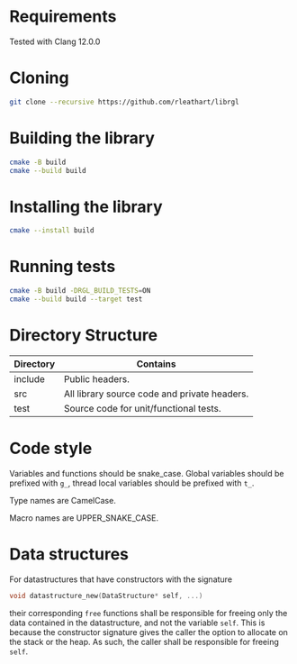 Requirements
============

Tested with Clang 12.0.0

Cloning
=======

```bash
git clone --recursive https://github.com/rleathart/librgl
```

Building the library
====================

```bash
cmake -B build
cmake --build build
```

Installing the library
====================

```bash
cmake --install build
```

Running tests
=============

```bash
cmake -B build -DRGL_BUILD_TESTS=ON
cmake --build build --target test
```

Directory Structure
===================

Directory | Contains
--------- | --------
include   | Public headers.
src       | All library source code and private headers.
test      | Source code for unit/functional tests.

Code style
==========

Variables and functions should be snake\_case. Global variables should be
prefixed with `g_`, thread local variables should be prefixed with `t_`.

Type names are CamelCase.

Macro names are UPPER\_SNAKE\_CASE.

Data structures
===============

For datastructures that have constructors with the signature
```c
void datastructure_new(DataStructure* self, ...)
```
their corresponding `free` functions shall be responsible for freeing only the
data contained in the datastructure, and not the variable `self`. This is
because the constructor signature gives the caller the option to allocate on the
stack or the heap. As such, the caller shall be responsible for freeing `self`.
